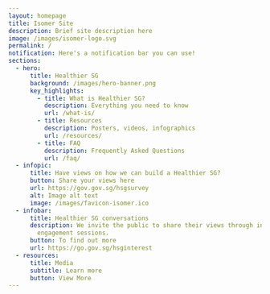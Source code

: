 ```yaml
---
layout: homepage
title: Isomer Site
description: Brief site description here
image: /images/isomer-logo.svg
permalink: /
notification: Here's a notification bar you can use!
sections:
  - hero:
      title: Healthier SG
      background: /images/hero-banner.png
      key_highlights:
        - title: What is Healthier SG?
          description: Everything you need to know
          url: /what-is/
        - title: Resources
          description: Posters, videos, infographics
          url: /resources/
        - title: FAQ
          description: Frequently Asked Questions
          url: /faq/
  - infopic:
      title: Have views on how we can build a Healthier SG?
      button: Share your views here
      url: https://gov.gov.sg/hsgsurvey
      alt: Image alt text
      image: /images/favicon-isomer.ico
  - infobar:
      title: Healthier SG conversations
      description: We invite the public to share their views through in-person
        engagement sessions.
      button: To find out more
      url: https://go.gov.sg/hsginterest
  - resources:
      title: Media
      subtitle: Learn more
      button: View More
---
```

